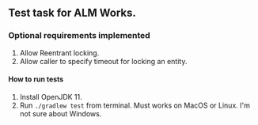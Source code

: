 ## Test task for ALM Works.

### Optional requirements implemented
1. Allow Reentrant locking.
2. Allow caller to specify timeout for locking an entity.

#### How to run tests
1. Install OpenJDK 11. 
2. Run `./gradlew test` from terminal.
Must works on MacOS or Linux. I'm not sure about Windows.
